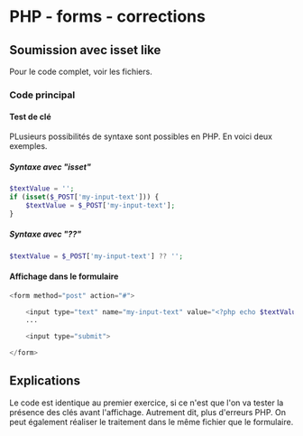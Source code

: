 # PHP - forms - corrections

## Soumission avec isset like

Pour le code complet, voir les fichiers.

### Code principal

#### Test de clé

PLusieurs possibilités de syntaxe sont possibles en PHP. En voici deux exemples.

##### Syntaxe avec "isset"

```php
$textValue = '';
if (isset($_POST['my-input-text'])) {
    $textValue = $_POST['my-input-text'];
}
```

##### Syntaxe avec "??"

```php
$textValue = $_POST['my-input-text'] ?? '';
```

#### Affichage dans le formulaire

```php
<form method="post" action="#">

    <input type="text" name="my-input-text" value="<?php echo $textValue; ?>">
    ...

    <input type="submit">

</form>
```

## Explications

Le code est identique au premier exercice, si ce n'est que l'on va tester la présence des clés avant l'affichage. Autrement dit, plus d'erreurs PHP. On peut également réaliser le traitement dans le même fichier que le formulaire.
